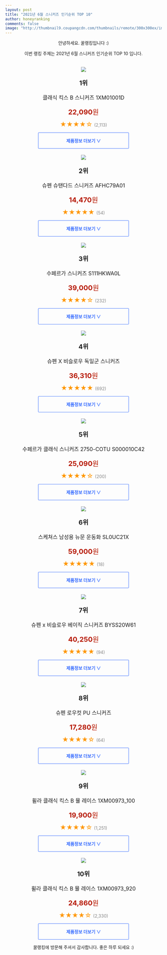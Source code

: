 ```yaml
--- 
layout: post 
title: "2021년 6월 스니커즈 인기순위 TOP 10" 
author: honeyranking 
comments: false 
image: "http://thumbnail9.coupangcdn.com/thumbnails/remote/300x300ex/image/retail/images/2020/10/22/11/4/f6d9f04e-1cfc-46cf-a08d-8b0a5b771db0.jpg" 
--- 
```

<p style="text-align: center;">안녕하세요. 꿀랭킹입니다 :)</p> <p style="text-align: center;">이번 랭킹 주제는 2021년 6월 스니커즈 인기순위 TOP 10 입니다.</p><center><img src="http://thumbnail9.coupangcdn.com/thumbnails/remote/300x300ex/image/retail/images/2020/10/22/11/4/f6d9f04e-1cfc-46cf-a08d-8b0a5b771db0.jpg" style="margin-top:20px" /></center> <p style="text-align: center; font-size: 20px"><b>1위</b></p> <p style="text-align: center; font-size: 17px">클래식 킥스 B 스니커즈 1XM01001D</p> <p style="text-align: center;"><span style="color: #b61800; font-size: 22px;"><b>22,090</b>원</span></p> <p style="text-align: center;"><span style="color: #ff9600; font-size: 20px;">★★★★☆ </span><span style="color: #878787;">(2,113)</span></p> <center><a href="https://coupa.ng/b2zae7"> <div style="font-size: 14px; display: inline-block; padding: 15px 90px; color: #346aff; border-radius: 2px; border: 1px solid #346aff; cursor: pointer;"><b>제품정보 더보기 &or;</b></div> </a></center><center><img src="http://thumbnail9.coupangcdn.com/thumbnails/remote/300x300ex/image/rs_quotation_api/3see2dpm/7e3b28638de548d3a8c8d0f2d11e8f1b.jpg" style="margin-top:20px" /></center> <p style="text-align: center; font-size: 20px"><b>2위</b></p> <p style="text-align: center; font-size: 17px">슈펜 슈탠다드 스니커즈 AFHC79A01</p> <p style="text-align: center;"><span style="color: #b61800; font-size: 22px;"><b>14,470</b>원</span></p> <p style="text-align: center;"><span style="color: #ff9600; font-size: 20px;">★★★★★ </span><span style="color: #878787;">(54)</span></p> <center><a href="https://coupa.ng/b2zafb"> <div style="font-size: 14px; display: inline-block; padding: 15px 90px; color: #346aff; border-radius: 2px; border: 1px solid #346aff; cursor: pointer;"><b>제품정보 더보기 &or;</b></div> </a></center><center><img src="http://thumbnail8.coupangcdn.com/thumbnails/remote/300x300ex/image/retail/images/2019/10/24/15/1/cc9b734a-7508-455f-9850-d91438a89b9a.jpg" style="margin-top:20px" /></center> <p style="text-align: center; font-size: 20px"><b>3위</b></p> <p style="text-align: center; font-size: 17px">수페르가 스니커즈 S111HKWA0L</p> <p style="text-align: center;"><span style="color: #b61800; font-size: 22px;"><b>39,000</b>원</span></p> <p style="text-align: center;"><span style="color: #ff9600; font-size: 20px;">★★★★☆ </span><span style="color: #878787;">(232)</span></p> <center><a href="https://coupa.ng/b2zafd"> <div style="font-size: 14px; display: inline-block; padding: 15px 90px; color: #346aff; border-radius: 2px; border: 1px solid #346aff; cursor: pointer;"><b>제품정보 더보기 &or;</b></div> </a></center><center><img src="http://thumbnail8.coupangcdn.com/thumbnails/remote/300x300ex/image/retail/images/1125700743494281-f1a191c8-ad89-41b4-af7d-54b521e3b4b6.jpg" style="margin-top:20px" /></center> <p style="text-align: center; font-size: 20px"><b>4위</b></p> <p style="text-align: center; font-size: 17px">슈펜 X 비슬로우 독일군 스니커즈</p> <p style="text-align: center;"><span style="color: #b61800; font-size: 22px;"><b>36,310</b>원</span></p> <p style="text-align: center;"><span style="color: #ff9600; font-size: 20px;">★★★★★ </span><span style="color: #878787;">(692)</span></p> <center><a href="https://coupa.ng/b2zafg"> <div style="font-size: 14px; display: inline-block; padding: 15px 90px; color: #346aff; border-radius: 2px; border: 1px solid #346aff; cursor: pointer;"><b>제품정보 더보기 &or;</b></div> </a></center><center><img src="http://thumbnail9.coupangcdn.com/thumbnails/remote/300x300ex/image/retail/images/235211672581500-f24bce3f-3647-4320-be99-75df93fbd8d9.jpg" style="margin-top:20px" /></center> <p style="text-align: center; font-size: 20px"><b>5위</b></p> <p style="text-align: center; font-size: 17px">수페르가 클래식 스니커즈 2750-COTU S000010C42</p> <p style="text-align: center;"><span style="color: #b61800; font-size: 22px;"><b>25,090</b>원</span></p> <p style="text-align: center;"><span style="color: #ff9600; font-size: 20px;">★★★★☆ </span><span style="color: #878787;">(200)</span></p> <center><a href="https://coupa.ng/b2zafh"> <div style="font-size: 14px; display: inline-block; padding: 15px 90px; color: #346aff; border-radius: 2px; border: 1px solid #346aff; cursor: pointer;"><b>제품정보 더보기 &or;</b></div> </a></center><center><img src="http://thumbnail7.coupangcdn.com/thumbnails/remote/300x300ex/image/rs_quotation_api/ntd0daoy/64efed816c574f5aa675d9d4b24001e5.JPG" style="margin-top:20px" /></center> <p style="text-align: center; font-size: 20px"><b>6위</b></p> <p style="text-align: center; font-size: 17px">스케쳐스 남성용 뉴문 운동화 SL0UC21X</p> <p style="text-align: center;"><span style="color: #b61800; font-size: 22px;"><b>59,000</b>원</span></p> <p style="text-align: center;"><span style="color: #ff9600; font-size: 20px;">★★★★★ </span><span style="color: #878787;">(18)</span></p> <center><a href="https://coupa.ng/b2zafi"> <div style="font-size: 14px; display: inline-block; padding: 15px 90px; color: #346aff; border-radius: 2px; border: 1px solid #346aff; cursor: pointer;"><b>제품정보 더보기 &or;</b></div> </a></center><center><img src="http://thumbnail6.coupangcdn.com/thumbnails/remote/300x300ex/image/retail/images/2020/09/14/16/8/951124d9-6f10-417c-a71b-bf2cf7e347d2.jpg" style="margin-top:20px" /></center> <p style="text-align: center; font-size: 20px"><b>7위</b></p> <p style="text-align: center; font-size: 17px">슈펜 x 비슬로우 베이직 스니커즈 BYSS20W61</p> <p style="text-align: center;"><span style="color: #b61800; font-size: 22px;"><b>40,250</b>원</span></p> <p style="text-align: center;"><span style="color: #ff9600; font-size: 20px;">★★★★★ </span><span style="color: #878787;">(94)</span></p> <center><a href="https://coupa.ng/b2zafk"> <div style="font-size: 14px; display: inline-block; padding: 15px 90px; color: #346aff; border-radius: 2px; border: 1px solid #346aff; cursor: pointer;"><b>제품정보 더보기 &or;</b></div> </a></center><center><img src="http://thumbnail8.coupangcdn.com/thumbnails/remote/300x300ex/image/retail/images/2020/03/09/10/8/4cc99358-19bd-4720-a3fc-902686b93f3c.jpg" style="margin-top:20px" /></center> <p style="text-align: center; font-size: 20px"><b>8위</b></p> <p style="text-align: center; font-size: 17px">슈펜 로우컷 PU 스니커즈</p> <p style="text-align: center;"><span style="color: #b61800; font-size: 22px;"><b>17,280</b>원</span></p> <p style="text-align: center;"><span style="color: #ff9600; font-size: 20px;">★★★★☆ </span><span style="color: #878787;">(64)</span></p> <center><a href="https://coupa.ng/b2zafl"> <div style="font-size: 14px; display: inline-block; padding: 15px 90px; color: #346aff; border-radius: 2px; border: 1px solid #346aff; cursor: pointer;"><b>제품정보 더보기 &or;</b></div> </a></center><center><img src="http://thumbnail10.coupangcdn.com/thumbnails/remote/300x300ex/image/retail/images/2019/03/20/15/7/9026ab00-614b-42ab-915c-d240f4692677.jpg" style="margin-top:20px" /></center> <p style="text-align: center; font-size: 20px"><b>9위</b></p> <p style="text-align: center; font-size: 17px">휠라 클래식 킥스 B 뮬 레이스 1XM00973_100</p> <p style="text-align: center;"><span style="color: #b61800; font-size: 22px;"><b>19,900</b>원</span></p> <p style="text-align: center;"><span style="color: #ff9600; font-size: 20px;">★★★★☆ </span><span style="color: #878787;">(1,251)</span></p> <center><a href="https://coupa.ng/b2zafm"> <div style="font-size: 14px; display: inline-block; padding: 15px 90px; color: #346aff; border-radius: 2px; border: 1px solid #346aff; cursor: pointer;"><b>제품정보 더보기 &or;</b></div> </a></center><center><img src="http://thumbnail8.coupangcdn.com/thumbnails/remote/300x300ex/image/retail/images/2019/03/20/15/6/1ff2e4a4-3d29-48b0-b02c-96c26ca80e2c.jpg" style="margin-top:20px" /></center> <p style="text-align: center; font-size: 20px"><b>10위</b></p> <p style="text-align: center; font-size: 17px">휠라 클래식 킥스 B 뮬 레이스 1XM00973_920</p> <p style="text-align: center;"><span style="color: #b61800; font-size: 22px;"><b>24,860</b>원</span></p> <p style="text-align: center;"><span style="color: #ff9600; font-size: 20px;">★★★★☆ </span><span style="color: #878787;">(2,330)</span></p> <center><a href="https://coupa.ng/b2zafn"> <div style="font-size: 14px; display: inline-block; padding: 15px 90px; color: #346aff; border-radius: 2px; border: 1px solid #346aff; cursor: pointer;"><b>제품정보 더보기 &or;</b></div> </a></center> <p style="text-align: center;">꿀랭킹에 방문해 주셔서 감사합니다. 좋은 하루 되세요 :)</p>

